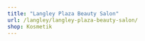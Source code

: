 ```yaml
---
title: "Langley Plaza Beauty Salon"
url: /langley/langley-plaza-beauty-salon/
shop: Kosmetik
---
```


